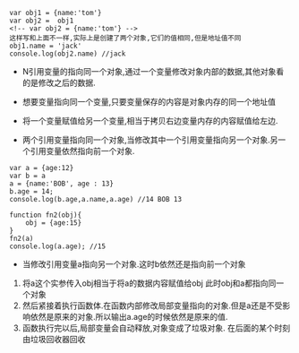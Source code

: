 ```
var obj1 = {name:'tom'}
var obj2 =  obj1
<!-- var obj2 = {name:'tom'} -->
这样写和上面不一样,实际上是创建了两个对象,它们的值相同,但是地址值不同
obj1.name = 'jack'
console.log(obj2.name) //jack
```
+ N引用变量的指向同一个对象,通过一个变量修改对象内部的数据,其他对象看的是修改之后的数据.
+ 想要变量指向同一个变量,只要变量保存的内容是对象内存的同一个地址值
+ 将一个变量赋值给另一个变量,相当于拷贝右边变量内存的内容赋值给左边.

+ 两个引用变量指向同一个对象,当修改其中一个引用变量指向另一个对象.另一个引用变量依然指向前一个对象. 

```
var a = {age:12}
var b = a
a = {name:'BOB', age : 13}
b.age = 14;
console.log(b.age,a.name,a.age) //14 BOB 13

function fn2(obj){
    obj = {age:15}
}
fn2(a)
console.log(a.age); //15
```
+ 当修改引用变量a指向另一个对象.这时b依然还是指向前一个对象
1. 将a这个实参传入obj相当于将a的数据内容赋值给obj 此时obj和a都指向同一个对象
2. 然后紧接着执行函数体.在函数内部修改局部变量指向的对象.但是a还是不受影响依然是原来的对象.所以输出a.age的时候依然是原来的值.
3. 函数执行完以后,局部变量会自动释放,对象变成了垃圾对象. 在后面的某个时刻由垃圾回收器回收